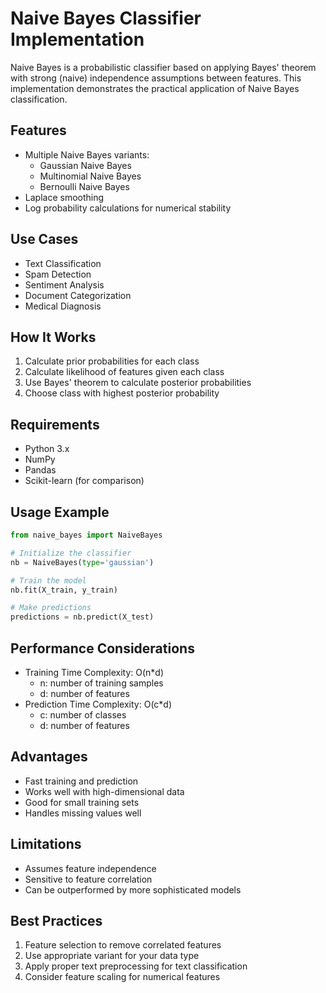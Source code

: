 # Naive Bayes Classifier Implementation

Naive Bayes is a probabilistic classifier based on applying Bayes' theorem with strong (naive) independence assumptions between features. This implementation demonstrates the practical application of Naive Bayes classification.

## Features
- Multiple Naive Bayes variants:
  - Gaussian Naive Bayes
  - Multinomial Naive Bayes
  - Bernoulli Naive Bayes
- Laplace smoothing
- Log probability calculations for numerical stability

## Use Cases
- Text Classification
- Spam Detection
- Sentiment Analysis
- Document Categorization
- Medical Diagnosis

## How It Works
1. Calculate prior probabilities for each class
2. Calculate likelihood of features given each class
3. Use Bayes' theorem to calculate posterior probabilities
4. Choose class with highest posterior probability

## Requirements
- Python 3.x
- NumPy
- Pandas
- Scikit-learn (for comparison)

## Usage Example
```python
from naive_bayes import NaiveBayes

# Initialize the classifier
nb = NaiveBayes(type='gaussian')

# Train the model
nb.fit(X_train, y_train)

# Make predictions
predictions = nb.predict(X_test)
```

## Performance Considerations
- Training Time Complexity: O(n*d)
  - n: number of training samples
  - d: number of features
- Prediction Time Complexity: O(c*d)
  - c: number of classes
  - d: number of features

## Advantages
- Fast training and prediction
- Works well with high-dimensional data
- Good for small training sets
- Handles missing values well

## Limitations
- Assumes feature independence
- Sensitive to feature correlation
- Can be outperformed by more sophisticated models

## Best Practices
1. Feature selection to remove correlated features
2. Use appropriate variant for your data type
3. Apply proper text preprocessing for text classification
4. Consider feature scaling for numerical features
